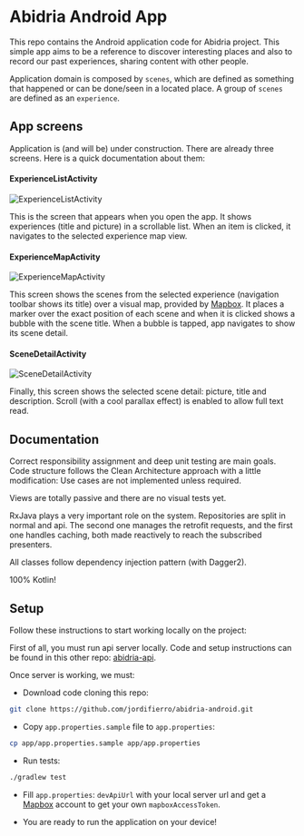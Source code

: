# Abidria Android App
This repo contains the Android application
code for Abidria project.
This simple app aims to be a reference
to discover interesting places
and also to record our past experiences,
sharing content with other people.

Application domain is composed by `scenes`,
which are defined as something that happened
or can be done/seen in a located place.
A group of `scenes` are defined as an `experience`.

## App screens

Application is (and will be) under construction.
There are already three screens.
Here is a quick documentation about them:

#### ExperienceListActivity
![ExperienceListActivity](https://s3-eu-west-1.amazonaws.com/abidria/static/experience-list-screenshot.jpg)

This is the screen that appears when you open the app.
It shows experiences (title and picture) in a scrollable list.
When an item is clicked,
it navigates to the selected experience map view.


#### ExperienceMapActivity
![ExperienceMapActivity](https://s3-eu-west-1.amazonaws.com/abidria/static/experience-map-screenshot.jpg)

This screen shows the scenes from the selected experience
(navigation toolbar shows its title)
over a visual map, provided by [Mapbox](https://www.mapbox.com/).
It places a marker over the exact position of each scene
and when it is clicked shows a bubble with the scene title.
When a bubble is tapped, app navigates to show its scene detail.

#### SceneDetailActivity
![SceneDetailActivity](https://s3-eu-west-1.amazonaws.com/abidria/static/scene-detail-screenshot.jpg)

Finally, this screen shows the selected scene detail:
picture, title and description.
Scroll (with a cool parallax effect) is enabled
to allow full text read.

## Documentation

Correct responsibility assignment and deep unit testing are main goals.
Code structure follows the Clean Architecture approach
with a little modification:
Use cases are not implemented unless required.

Views are totally passive
and there are no visual tests yet.

RxJava plays a very important role on the system.
Repositories are split in normal and api.
The second one manages the retrofit requests,
and the first one handles caching,
both made reactively to reach the subscribed presenters.

All classes follow dependency injection pattern (with Dagger2).

100% Kotlin!

## Setup

Follow these instructions to start working locally on the project:

First of all, you must run api server locally.
Code and setup instructions can be found in this other repo:
[abidria-api](https://github.com/jordifierro/abidria-api).

Once server is working, we must:

* Download code cloning this repo:
```bash
git clone https://github.com/jordifierro/abidria-android.git
```
* Copy `app.properties.sample` file to `app.properties`:
```bash
cp app/app.properties.sample app/app.properties
```
* Run tests:
```bash
./gradlew test
```
* Fill `app.properties`: `devApiUrl` with your local server url
and get a [Mapbox](https://www.mapbox.com/) account
to get your own `mapboxAccessToken`.

* You are ready to run the application on your device!
